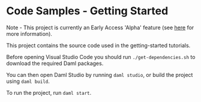 # Code Samples - Getting Started

Note - This project is currently an Early Access 'Alpha' feature (see [here](https://docs.daml.com/support/status-definitions.html) for more information).

This project contains the source code used in the getting-started tutorials.

Before opening Visual Studio Code you should run `./get-dependencies.sh` to download the required Daml packages.

You can then open Daml Studio by running `daml studio`, or build the project using `daml build`.

To run the project, run `daml start`.

